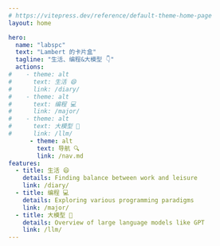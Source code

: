 ```yaml
---
# https://vitepress.dev/reference/default-theme-home-page
layout: home

hero:
  name: "labspc"
  text: "Lambert 的卡片盒"
  tagline: "生活、编程&大模型 👇"
  actions:
#    - theme: alt
#      text: 生活 😄
#      link: /diary/
#    - theme: alt
#      text: 编程 💻
#      link: /major/
#    - theme: alt
#      text: 大模型 🤖
#      link: /llm/
      - theme: alt
        text: 导航 🔍
        link: /nav.md
features:
  - title: 生活 😄
    details: Finding balance between work and leisure
    link: /diary/
  - title: 编程 💻
    details: Exploring various programming paradigms
    link: /major/
  - title: 大模型 🤖
    details: Overview of large language models like GPT
    link: /llm/
---
```

